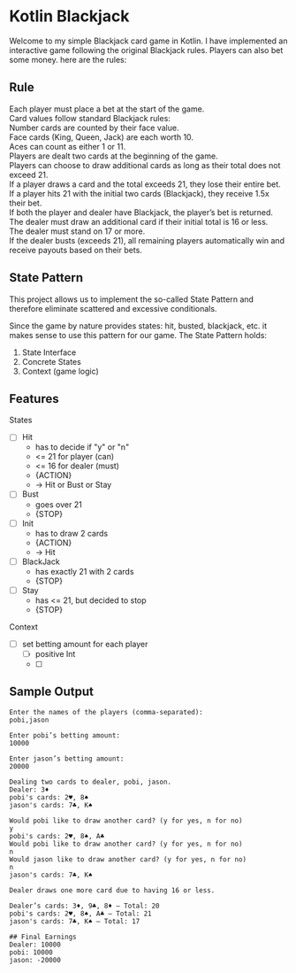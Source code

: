 # Kotlin Blackjack
Welcome to my simple Blackjack card game in Kotlin. I have implemented 
an interactive game following the original Blackjack rules. Players can also bet
some money. here are the rules:

## Rule
Each player must place a bet at the start of the game. <br/>
Card values follow standard Blackjack rules: <br/>
Number cards are counted by their face value.<br/>
Face cards (King, Queen, Jack) are each worth 10.<br/>
Aces can count as either 1 or 11.<br/>
Players are dealt two cards at the beginning of the game.<br/>
Players can choose to draw additional cards as long as their total does not exceed 21.<br/>
If a player draws a card and the total exceeds 21, they lose their entire bet.<br/>
If a player hits 21 with the initial two cards (Blackjack), they receive 1.5x their bet.<br/>
If both the player and dealer have Blackjack, the player’s bet is returned.<br/>
The dealer must draw an additional card if their initial total is 16 or less.<br/>
The dealer must stand on 17 or more.<br/>
If the dealer busts (exceeds 21), all remaining players automatically win and receive payouts based on their bets.<br/>

## State Pattern
This project allows us to implement the so-called State Pattern
and therefore eliminate scattered and excessive conditionals.

Since the game by nature provides states: hit, busted, blackjack, etc. it makes sense to use this pattern for our game.
The State Pattern holds:
1. State Interface 
2. Concrete States 
3. Context (game logic)

## Features
States
- [ ] Hit
  - has to decide if "y" or "n"
  - <= 21 for player (can)
  - <= 16 for dealer (must)
  - {ACTION}
  - -> Hit or Bust or Stay
- [ ] Bust 
  - goes over 21
  - {STOP}
- [ ] Init 
  - has to draw 2 cards
  - {ACTION}
  - -> Hit
- [ ] BlackJack 
  - has exactly 21 with 2 cards
  - {STOP}
- [ ] Stay
  - has <= 21, but decided to stop
  - {STOP}

Context
- [ ] set betting amount for each player
  - [ ] positive Int
  - [ ] 

## Sample Output
```
Enter the names of the players (comma-separated):
pobi,jason

Enter pobi’s betting amount:
10000

Enter jason’s betting amount:
20000

Dealing two cards to dealer, pobi, jason.
Dealer: 3♦  
pobi's cards: 2♥, 8♠  
jason's cards: 7♣, K♠

Would pobi like to draw another card? (y for yes, n for no)  
y  
pobi's cards: 2♥, 8♠, A♣  
Would pobi like to draw another card? (y for yes, n for no)  
n  
Would jason like to draw another card? (y for yes, n for no)  
n  
jason's cards: 7♣, K♠

Dealer draws one more card due to having 16 or less.

Dealer’s cards: 3♦, 9♣, 8♦ – Total: 20  
pobi's cards: 2♥, 8♠, A♣ – Total: 21  
jason's cards: 7♣, K♠ – Total: 17

## Final Earnings  
Dealer: 10000  
pobi: 10000  
jason: -20000

```
